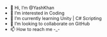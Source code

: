 - 👋 Hi, I’m @YashKhan
- 👀 I’m interested in Coding
- 🌱 I’m currently learning Unity | C# Scripting
- 💞️ I’m looking to collaborate on GitHub
- 📫 How to reach me -_-

<!---
chawanprakash24/chawanprakash24 is a ✨ special ✨ repository because its `README.md` (this file) appears on your GitHub profile.
You can click the Preview link to take a look at your changes.
--->

